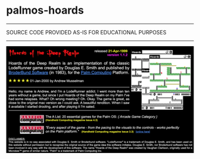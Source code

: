 # palmos-hoards

----------------------------------------------------------------------------

 SOURCE CODE PROVIDED AS-IS FOR EDUCATIONAL PURPOSES

----------------------------------------------------------------------------

![hoards info](images/hoards-index.png)
